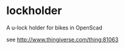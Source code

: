 lockholder
==========

A u-lock holder for bikes in OpenScad

see http://www.thingiverse.com/thing:81063
